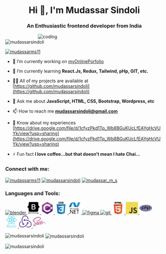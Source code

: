 <h1 align="center">Hi 👋, I'm Mudassar Sindoli</h1>
<h3 align="center">An Enthusiastic frontend developer from India</h3>

<img align="right" alt="coding" width="400" src="https://media0.giphy.com/media/qgQUggAC3Pfv687qPC/giphy.gif">

<p align="left"> <img src="https://komarev.com/ghpvc/?username=mudassarsindoli&label=Profile%20views&color=0e75b6&style=flat" alt="mudassarsindoli" /> </p>

<p align="left"> <a href="https://twitter.com/mudassarms11" target="blank"><img src="https://img.shields.io/twitter/follow/mudassarms11?logo=twitter&style=for-the-badge" alt="mudassarms11" /></a> </p>

- 🔭 I’m currently working on [myOnlinePorfolio](https://mudassarsindoli.github.io/myOnlinePortfolio/)

- 🌱 I’m currently learning **React.Js, Redux, Tailwind, pHp, GIT, etc.**

- 👨‍💻 All of my projects are available at [https://github.com/mudassarsindoli](https://github.com/mudassarsindoli)

- 💬 Ask me about **JavaScript, HTML, CSS, Bootstrap, Wordpress, etc**

- 📫 How to reach me **mudassarsindoli@gmail.com**

- 📄 Know about my experiences [https://drive.google.com/file/d/1cfyzPkd1Tp_Wb8BGuKUcLfEAYgHcVUYk/view?usp=sharing](https://drive.google.com/file/d/1cfyzPkd1Tp_Wb8BGuKUcLfEAYgHcVUYk/view?usp=sharing)

- ⚡ Fun fact **I love coffee...but that doesn't mean I hate Chai...**

<h3 align="left">Connect with me:</h3>
<p align="left">
<a href="https://twitter.com/mudassarms11" target="blank"><img align="center" src="https://raw.githubusercontent.com/rahuldkjain/github-profile-readme-generator/master/src/images/icons/Social/twitter.svg" alt="mudassarms11" height="30" width="40" /></a>
<a href="https://linkedin.com/in/mudassarsindoli" target="blank"><img align="center" src="https://raw.githubusercontent.com/rahuldkjain/github-profile-readme-generator/master/src/images/icons/Social/linked-in-alt.svg" alt="mudassarsindoli" height="30" width="40" /></a>
<a href="https://instagram.com/mudassar_m_s" target="blank"><img align="center" src="https://raw.githubusercontent.com/rahuldkjain/github-profile-readme-generator/master/src/images/icons/Social/instagram.svg" alt="mudassar_m_s" height="30" width="40" /></a>
</p>

<h3 align="left">Languages and Tools:</h3>
<p align="left"> <a href="https://www.blender.org/" target="_blank" rel="noreferrer"> <img src="https://download.blender.org/branding/community/blender_community_badge_white.svg" alt="blender" width="40" height="40"/> </a> <a href="https://getbootstrap.com" target="_blank" rel="noreferrer"> <img src="https://raw.githubusercontent.com/devicons/devicon/master/icons/bootstrap/bootstrap-plain-wordmark.svg" alt="bootstrap" width="40" height="40"/> </a> <a href="https://www.w3schools.com/cs/" target="_blank" rel="noreferrer"> <img src="https://raw.githubusercontent.com/devicons/devicon/master/icons/csharp/csharp-original.svg" alt="csharp" width="40" height="40"/> </a> <a href="https://www.w3schools.com/css/" target="_blank" rel="noreferrer"> <img src="https://raw.githubusercontent.com/devicons/devicon/master/icons/css3/css3-original-wordmark.svg" alt="css3" width="40" height="40"/> </a> <a href="https://dotnet.microsoft.com/" target="_blank" rel="noreferrer"> <img src="https://raw.githubusercontent.com/devicons/devicon/master/icons/dot-net/dot-net-original-wordmark.svg" alt="dotnet" width="40" height="40"/> </a> <a href="https://www.figma.com/" target="_blank" rel="noreferrer"> <img src="https://www.vectorlogo.zone/logos/figma/figma-icon.svg" alt="figma" width="40" height="40"/> </a> <a href="https://git-scm.com/" target="_blank" rel="noreferrer"> <img src="https://www.vectorlogo.zone/logos/git-scm/git-scm-icon.svg" alt="git" width="40" height="40"/> </a> <a href="https://www.w3.org/html/" target="_blank" rel="noreferrer"> <img src="https://raw.githubusercontent.com/devicons/devicon/master/icons/html5/html5-original-wordmark.svg" alt="html5" width="40" height="40"/> </a> <a href="https://developer.mozilla.org/en-US/docs/Web/JavaScript" target="_blank" rel="noreferrer"> <img src="https://raw.githubusercontent.com/devicons/devicon/master/icons/javascript/javascript-original.svg" alt="javascript" width="40" height="40"/> </a> <a href="https://www.php.net" target="_blank" rel="noreferrer"> <img src="https://raw.githubusercontent.com/devicons/devicon/master/icons/php/php-original.svg" alt="php" width="40" height="40"/> </a> <a href="https://reactjs.org/" target="_blank" rel="noreferrer"> <img src="https://raw.githubusercontent.com/devicons/devicon/master/icons/react/react-original-wordmark.svg" alt="react" width="40" height="40"/> </a> <a href="https://redux.js.org" target="_blank" rel="noreferrer"> <img src="https://raw.githubusercontent.com/devicons/devicon/master/icons/redux/redux-original.svg" alt="redux" width="40" height="40"/> </a> <a href="https://sass-lang.com" target="_blank" rel="noreferrer"> <img src="https://raw.githubusercontent.com/devicons/devicon/master/icons/sass/sass-original.svg" alt="sass" width="40" height="40"/> </a> </p>

<p><img align="left" src="https://github-readme-stats.vercel.app/api/top-langs?username=mudassarsindoli&show_icons=true&locale=en&layout=compact" alt="mudassarsindoli" /></p>

<p>&nbsp;<img align="center" src="https://github-readme-stats.vercel.app/api?username=mudassarsindoli&show_icons=true&locale=en" alt="mudassarsindoli" /></p>

<p><img align="center" src="https://github-readme-streak-stats.herokuapp.com/?user=mudassarsindoli&" alt="mudassarsindoli" /></p>
